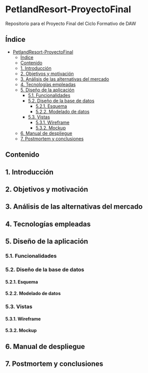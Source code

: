 # PetlandResort-ProyectoFinal
 Repositorio para el Proyecto Final del Ciclo Formativo de DAW
## Índice
- [PetlandResort-ProyectoFinal](#petlandresort-proyectofinal)
  - [Índice](#índice)
  - [Contenido](#contenido)
  - [1. Introducción](#1-introducción)
  - [2. Objetivos y motivación](#2-objetivos-y-motivación)
  - [3. Análisis de las alternativas del mercado](#3-análisis-de-las-alternativas-del-mercado)
  - [4. Tecnologías empleadas](#4-tecnologías-empleadas)
  - [5. Diseño de la aplicación](#5-diseño-de-la-aplicación)
    - [5.1. Funcionalidades](#51-funcionalidades)
    - [5.2. Diseño de la base de datos](#52-diseño-de-la-base-de-datos)
      - [5.2.1. Esquema](#521-esquema)
      - [5.2.2. Modelado de datos](#522-modelado-de-datos)
    - [5.3. Vistas](#53-vistas)
      - [5.3.1. Wireframe](#531-wireframe)
      - [5.3.2. Mockup](#532-mockup)
  - [6. Manual de despliegue](#6-manual-de-despliegue)
  - [7. Postmortem y conclusiones](#7-postmortem-y-conclusiones)
  
## Contenido
<a name="introduccion"></a>						     		
## 1. Introducción

<a name="objetivos"></a>						     		
## 2. Objetivos y motivación 

<a name="analisis"></a>						     		
## 3. Análisis de las alternativas del mercado

<a name="tecnologias"></a>						     		
## 4. Tecnologías empleadas

<a name="diseño"></a>						     		
## 5. Diseño de la aplicación

<a name="funcionalidades"></a>						     		
### 5.1. Funcionalidades

<a name="bd"></a>						     		
### 5.2. Diseño de la base de datos

<a name="esquema"></a>						     		
#### 5.2.1. Esquema

<a name="modelado"></a>						     		
#### 5.2.2. Modelado de datos

<a name="vistas"></a>						     		
### 5.3. Vistas

<a name="wireframe"></a>						     		
#### 5.3.1. Wireframe

<a name="mockup"></a>						     		
#### 5.3.2. Mockup

<a name="manual"></a>						     		
## 6. Manual de despliegue

<a name="postmortem"></a>						     		
## 7. Postmortem y conclusiones